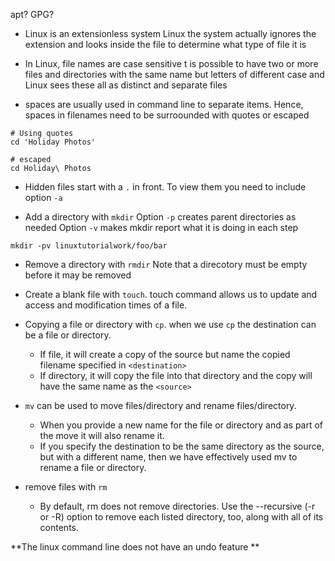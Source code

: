 apt?
GPG?

- Linux is an extensionless system
Linux the system actually ignores the extension and looks inside the file to determine what type of file it is

- In Linux, file names are case sensitive
t is possible to have two or more files and directories with the same name but letters of different case and Linux sees these all as distinct and separate files

- spaces are usually used in command line to separate items. Hence, spaces in filenames need to be surroounded with quotes or escaped

```
# Using quotes
cd 'Holiday Photos'

# escaped
cd Holiday\ Photos
```

- Hidden files start with a ```.``` in front. To view them you need to include option ```-a```

- Add a directory with ```mkdir```
Option ```-p``` creates parent directories as needed
Option ```-v``` makes mkdir report what it is doing in each step
```
mkdir -pv linuxtutorialwork/foo/bar
```

- Remove a directory with ```rmdir```
Note that a direcotory must be empty before it may be removed

- Create a blank file with ```touch```. touch command allows us to update and access and modification times of a file.

- Copying a file or directory with ```cp```.
when we use ```cp``` the destination can be a file or directory.
	- If file, it will create a copy of the source but name the copied filename specified in ```<destination>```
	- If directory, it will copy the file into that directory and the copy will have the same name as the ```<source>```

- ```mv``` can be used to move files/directory and rename files/directory.
	- When you provide a new name for the file or directory and as part of the move it will also rename it. 
	- If you specify the destination to be the same directory as the source, but with a different name, then we have effectively used mv to rename a file or directory.

- remove files with ```rm```
	- By default, rm does not remove directories.  Use the --recursive (-r or -R) option to remove each listed directory, too, along with all of its contents.

**The linux command line does not have an undo feature **